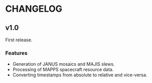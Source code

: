 # CHANGELOG

## v1.0
First release.

### Features
 - Generation of JANUS mosaics and MAJIS slews.
 - Processing of MAPPS spacecraft resource data.
 - Converting timestamps from absolute to relative and vice-versa.